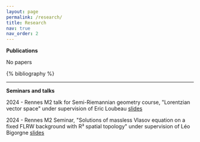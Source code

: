 ```yaml
---
layout: page
permalink: /research/
title: Research
nav: true
nav_order: 2
---
```

 **Publications**

No papers

 <!-- _pages/research.md -->
 <div class="research">

 {% bibliography %}

 </div>

---


  **Seminars and talks**
 
   2024 - Rennes M2 talk for Semi-Riemannian geometry course, "Lorentzian vector space" under supervision of Eric Loubeau [slides](https://victorfuentesl.github.io/assets/pdf/Semi_Riemannian_Geometry_beamer.pdf)

   2024 - Rennes M2 Seminar, "Solutions of massless Vlasov equation on a fixed FLRW background with R³ spatial topology" under supervision of Léo Bigorgne [slides](https://victorfuentesl.github.io/assets/pdf/Seminar_M2_Beamer-2.pdf)

 
